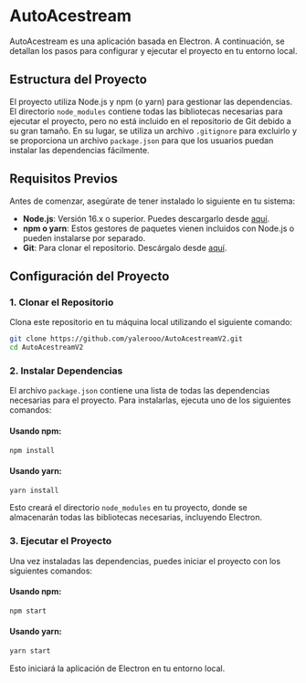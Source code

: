 # AutoAcestream

AutoAcestream es una aplicación basada en Electron. A continuación, se detallan los pasos para configurar y ejecutar el proyecto en tu entorno local.

## Estructura del Proyecto

El proyecto utiliza Node.js y npm (o yarn) para gestionar las dependencias. El directorio `node_modules` contiene todas las bibliotecas necesarias para ejecutar el proyecto, pero no está incluido en el repositorio de Git debido a su gran tamaño. En su lugar, se utiliza un archivo `.gitignore` para excluirlo y se proporciona un archivo `package.json` para que los usuarios puedan instalar las dependencias fácilmente.

## Requisitos Previos

Antes de comenzar, asegúrate de tener instalado lo siguiente en tu sistema:

- **Node.js**: Versión 16.x o superior. Puedes descargarlo desde [aquí](https://nodejs.org/).
- **npm o yarn**: Estos gestores de paquetes vienen incluidos con Node.js o pueden instalarse por separado.
- **Git**: Para clonar el repositorio. Descárgalo desde [aquí](https://git-scm.com/).

## Configuración del Proyecto

### 1. Clonar el Repositorio

Clona este repositorio en tu máquina local utilizando el siguiente comando:

```bash
git clone https://github.com/yalerooo/AutoAcestreamV2.git
cd AutoAcestreamV2
```

### 2. Instalar Dependencias

El archivo `package.json` contiene una lista de todas las dependencias necesarias para el proyecto. Para instalarlas, ejecuta uno de los siguientes comandos:

#### Usando npm:
```bash
npm install
```

#### Usando yarn:
```bash
yarn install
```

Esto creará el directorio `node_modules` en tu proyecto, donde se almacenarán todas las bibliotecas necesarias, incluyendo Electron.

### 3. Ejecutar el Proyecto

Una vez instaladas las dependencias, puedes iniciar el proyecto con los siguientes comandos:

#### Usando npm:
```bash
npm start
```

#### Usando yarn:
```bash
yarn start
```

Esto iniciará la aplicación de Electron en tu entorno local.

